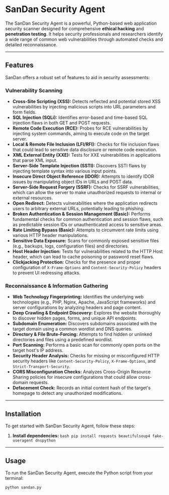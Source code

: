 # SanDan Security Agent

The SanDan Security Agent is a powerful, Python-based web application security scanner designed for comprehensive **ethical hacking** and **penetration testing**. It helps security professionals and researchers identify a wide range of common web vulnerabilities through automated checks and detailed reconnaissance.

---

## Features

SanDan offers a robust set of features to aid in security assessments:

### Vulnerability Scanning
* **Cross-Site Scripting (XSS):** Detects reflected and potential stored XSS vulnerabilities by injecting malicious scripts into URL parameters and form fields.
* **SQL Injection (SQLi):** Identifies error-based and time-based SQL injection flaws in both GET and POST requests.
* **Remote Code Execution (RCE):** Probes for RCE vulnerabilities by injecting system commands, aiming to execute code on the target server.
* **Local & Remote File Inclusion (LFI/RFI):** Checks for file inclusion flaws that could lead to sensitive data disclosure or remote code execution.
* **XML External Entity (XXE):** Tests for XXE vulnerabilities in applications that parse XML input.
* **Server-Side Template Injection (SSTI):** Discovers SSTI flaws by injecting template syntax into various input points.
* **Insecure Direct Object Reference (IDOR):** Attempts to identify IDOR issues by manipulating object IDs in URLs and POST data.
* **Server-Side Request Forgery (SSRF):** Checks for SSRF vulnerabilities, which can allow the server to make unauthorized requests to internal or external resources.
* **Open Redirect:** Detects vulnerabilities where the application redirects users to arbitrary external URLs, potentially leading to phishing.
* **Broken Authentication & Session Management (Basic):** Performs fundamental checks for common authentication and session flaws, such as predictable session IDs or unauthenticated access to sensitive areas.
* **Rate Limiting Bypass (Basic):** Attempts to circumvent rate limits using various HTTP header manipulations.
* **Sensitive Data Exposure:** Scans for commonly exposed sensitive files (e.g., backups, logs, configuration files) and directories.
* **Host Header Injection:** Tests for vulnerabilities related to the HTTP Host header, which can lead to cache poisoning or password reset flaws.
* **Clickjacking Protection:** Checks for the presence and proper configuration of `X-Frame-Options` and `Content-Security-Policy` headers to prevent UI redressing attacks.

### Reconnaissance & Information Gathering
* **Web Technology Fingerprinting:** Identifies the underlying web technologies (e.g., PHP, Nginx, Apache, JavaScript frameworks) and server configurations by analyzing headers and page content.
* **Deep Crawling & Endpoint Discovery:** Explores the website thoroughly to discover hidden pages, forms, and unique API endpoints.
* **Subdomain Enumeration:** Discovers subdomains associated with the target domain using a common wordlist and DNS queries.
* **Directory & File Brute-Forcing:** Attempts to find hidden or unlinked directories and files using a predefined wordlist.
* **Port Scanning:** Performs a basic scan for commonly open ports on the target host's IP address.
* **Security Header Analysis:** Checks for missing or misconfigured HTTP security headers like `Content-Security-Policy`, `X-Frame-Options`, and `Strict-Transport-Security`.
* **CORS Misconfiguration Checks:** Analyzes Cross-Origin Resource Sharing policies for insecure configurations that could allow cross-domain requests.
* **Defacement Check:** Records an initial content hash of the target's homepage to detect any unauthorized modifications.

---

## Installation

To get started with SanDan Security Agent, follow these steps:

1.   **Install dependencies:**
    ```bash
    pip install requests beautifulsoup4 fake-useragent dnspython
    ```

---

## Usage

To run the SanDan Security Agent, execute the Python script from your terminal:

```bash
python sandan.py
